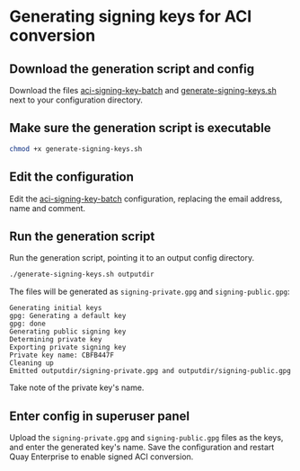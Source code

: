 # Generating signing keys for ACI conversion

## Download the generation script and config

Download the files [aci-signing-key-batch](aci-signing-key-batch) and [generate-signing-keys.sh](generate-signing-keys.sh) next to your configuration directory.

## Make sure the generation script is executable

```sh
chmod +x generate-signing-keys.sh
```

## Edit the configuration

Edit the [aci-signing-key-batch](aci-signing-key-batch) configuration, replacing the email address, name and comment.

## Run the generation script

Run the generation script, pointing it to an output config directory.

```sh
./generate-signing-keys.sh outputdir
```

The files will be generated as `signing-private.gpg` and `signing-public.gpg`:

```
Generating initial keys
gpg: Generating a default key
gpg: done
Generating public signing key
Determining private key
Exporting private signing key
Private key name: CBFB447F
Cleaning up
Emitted outputdir/signing-private.gpg and outputdir/signing-public.gpg
```

Take note of the private key's name.

## Enter config in superuser panel

Upload the `signing-private.gpg` and `signing-public.gpg` files as the keys, and enter the generated key's name. Save the configuration and restart Quay Enterprise to enable signed ACI conversion.